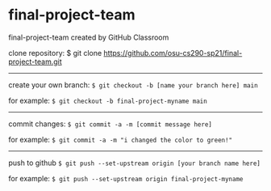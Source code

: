 # final-project-team
final-project-team created by GitHub Classroom

clone repository:
  $ git clone https://github.com/osu-cs290-sp21/final-project-team.git
  

-------------------------------------------------------------------------------

create your own branch:
  ```$ git checkout -b [name your branch here] main```
  
for example:
  ```$ git checkout -b final-project-myname main```

-------------------------------------------------------------------------------

commit changes:
  ```$ git commit -a -m [commit message here]```
  
for example:
 `$ git commit -a -m "i changed the color to green!"`
  
-------------------------------------------------------------------------------

push to github
  `$ git push --set-upstream origin [your branch name here]`
  
for example:
  `$ git push --set-upstream origin final-project-myname`

